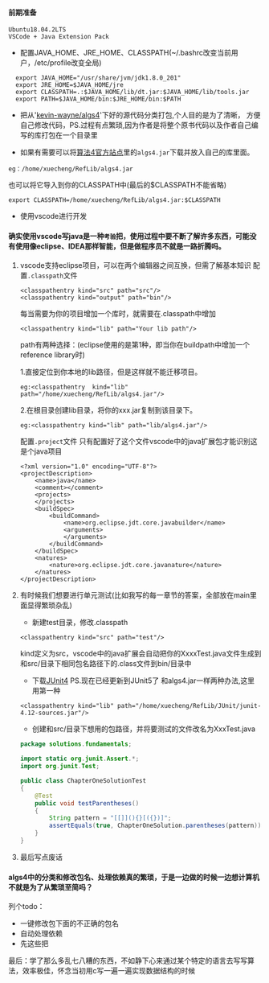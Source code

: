 #### 前期准备
```
Ubuntu18.04.2LTS
VSCode + Java Extension Pack
```
- 配置JAVA_HOME、JRE_HOME、CLASSPATH(~/.bashrc改变当前用户，/etc/profile改变全局)
```
  export JAVA_HOME="/usr/share/jvm/jdk1.8.0_201"
  export JRE_HOME=$JAVA_HOME/jre
  export CLASSPATH=.:$JAVA_HOME/lib/dt.jar:$JAVA_HOME/lib/tools.jar
  export PATH=$JAVA_HOME/bin:$JRE_HOME/bin:$PATH
```
- 把从'[kevin-wayne/algs4](https://github.com/kevin-wayne/algs4)'下好的源代码分类打包,个人目的是为了清晰， 方便自己修改代码，PS.过程有点繁琐,因为作者是将整个原书代码以及作者自己编写的库打包在一个目录里

- 如果有需要可以将[算法4官方站点](https://algs4.cs.princeton.edu/code/)里的`algs4.jar`下载并放入自己的库里面。
```
eg：/home/xuecheng/RefLib/algs4.jar
```
也可以将它导入到你的CLASSPATH中(最后的$CLASSPATH不能省略)
```
export CLASSPATH=/home/xuecheng/RefLib/algs4.jar:$CLASSPATH
```
- 使用vscode进行开发
#### 确实使用vscode写java是一种`考验`把，使用过程中要不断了解许多东西，可能没有使用像eclipse、IDEA那样智能，但是做程序员不就是一路折腾吗。
1. vscode支持eclipse项目，可以在两个编辑器之间互换，但需了解基本知识
    配置`.classpath`文件
    ```
    <classpathentry kind="src" path="src"/>
    <classpathentry kind="output" path="bin"/>
    ```

    每当需要为你的项目增加一个库时，就需要在.classpath中增加
    ```
    <classpathentry kind="lib" path="Your lib path"/>
    ```
    path有两种选择：(eclipse使用的是第1种，即当你在buildpath中增加一个reference library时)

    1.直接定位到你本地的lib路径，但是这样就不能迁移项目。
    ```
    eg:<classpathentry  kind="lib" path="/home/xuecheng/RefLib/algs4.jar"/>
    ```

    2.在根目录创建lib目录，将你的xxx.jar复制到该目录下。
    ```
    eg:<classpathentry kind="lib" path="lib/algs4.jar"/>
    ```
    配置`.project`文件
    只有配置好了这个文件vscode中的java扩展包才能识别这是个java项目
    ```
    <?xml version="1.0" encoding="UTF-8"?>
    <projectDescription>
        <name>java</name>
        <comment></comment>
        <projects>
        </projects>
        <buildSpec>
            <buildCommand>
                <name>org.eclipse.jdt.core.javabuilder</name>
                <arguments>
                </arguments>
            </buildCommand>
        </buildSpec>
        <natures>
            <nature>org.eclipse.jdt.core.javanature</nature>
        </natures>
    </projectDescription>
    ```
2. 有时候我们想要进行单元测试(比如我写的每一章节的答案，全部放在main里面显得繁琐杂乱)

   - 新建test目录，修改.classpath
   ```
   <classpathentry kind="src" path="test"/>
   ```
   kind定义为src，vscode中的java扩展会自动把你的XxxxTest.java文件生成到和src/目录下相同包名路径下的.class文件到bin/目录中

   - 下载[JUnit4](https://github.com/junit-team/junit4)
   PS.现在已经更新到JUnit5了
   和algs4.jar一样两种办法,这里用第一种
   ```
   <classpathentry kind="lib" path="/home/xuecheng/RefLib/JUnit/junit-4.12-sources.jar"/>
   ```

   - 创建和src/目录下想用的包路径，并将要测试的文件改名为XxxTest.java

   ```java
   package solutions.fundamentals;

   import static org.junit.Assert.*;
   import org.junit.Test;

   public class ChapterOneSolutionTest
   {
       @Test
       public void testParentheses()
       {
           String pattern = "[[]](){}[({})]";
           assertEquals(true, ChapterOneSolution.parentheses(pattern));
       }
   }
   ```

3. 最后写点废话
####  algs4中的分类和修改包名、处理依赖真的繁琐，于是一边做的时候一边想计算机不就是为了从繁琐至简吗？

列个todo：
 - 一键修改包下面的不正确的包名
 - 自动处理依赖
 - 先这些把

最后：学了那么多乱七八糟的东西，不如静下心来通过某个特定的语言去写写算法，效率极佳，怀念当初用c写一遍一遍实现数据结构的时候
